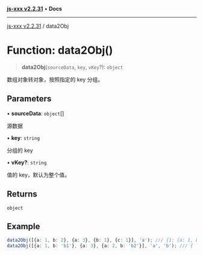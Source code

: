 [**js-xxx v2.2.31**](../README.md) • **Docs**

***

[js-xxx v2.2.31](../README.md) / data2Obj

# Function: data2Obj()

> **data2Obj**(`sourceData`, `key`, `vKey`?): `object`

数组对象转对象，按照指定的 key 分组。

## Parameters

• **sourceData**: `object`[]

源数据

• **key**: `string`

分组的 key

• **vKey?**: `string`

值的 key，默认为整个值。

## Returns

`object`

## Example

```ts
data2Obj([{a: 1, b: 2}, {a: 3}, {b: 1}, {c: 1}], 'a'); /// {1: {a: 1, b: 2}, 3: {a: 3}, undefined: {c: 1}}
data2Obj([{a: 1, b: 'b1'}, {a: 3}, {a: 2, b: 'b2'}], 'a', 'b'); /// { '1': 'b1', '2': 'b2', '3': undefined }
```
